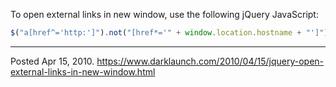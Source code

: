 To open external links in new window, use the following jQuery JavaScript:
```javascript
$("a[href^='http:']").not("[href*='" + window.location.hostname + "']").attr('target','_blank');
```

---


Posted Apr 15, 2010.
https://www.darklaunch.com/2010/04/15/jquery-open-external-links-in-new-window.html
